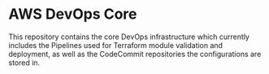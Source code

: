 # AWS DevOps Core
This repository contains the core DevOps infrastructure which currently includes the Pipelines used for Terraform module validation and deployment, as well as the CodeCommit repositories the configurations are stored in.
